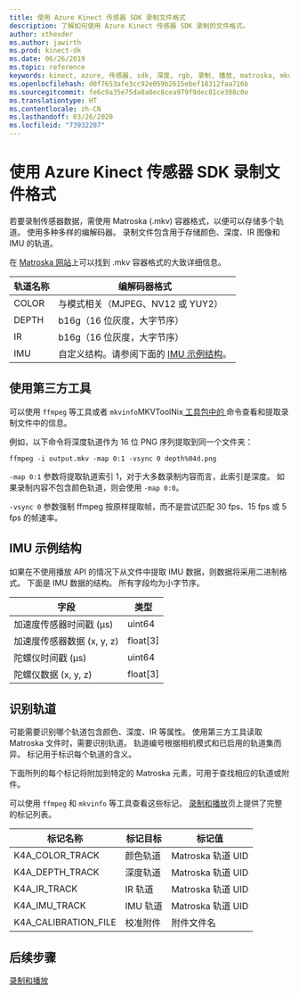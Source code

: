 ```yaml
---
title: 使用 Azure Kinect 传感器 SDK 录制文件格式
description: 了解如何使用 Azure Kinect 传感器 SDK 录制的文件格式。
author: xthexder
ms.author: jawirth
ms.prod: kinect-dk
ms.date: 06/26/2019
ms.topic: reference
keywords: kinect, azure, 传感器, sdk, 深度, rgb, 录制, 播放, matroska, mkv
ms.openlocfilehash: d0f7653afe3cc92e059b2615ebef18312faa716b
ms.sourcegitcommit: fe6c9a35e75da8a0ec8cea979f9dec81ce308c0e
ms.translationtype: HT
ms.contentlocale: zh-CN
ms.lasthandoff: 03/26/2020
ms.locfileid: "73932207"
---
```

# <a name="use-azure-kinect-sensor-sdk-to-record-file-format"></a>使用 Azure Kinect 传感器 SDK 录制文件格式

若要录制传感器数据，需使用 Matroska (.mkv) 容器格式，以便可以存储多个轨道。
使用多种多样的编解码器。 录制文件包含用于存储颜色、深度、IR 图像和 IMU 的轨道。

在 [Matroska 网站](https://www.matroska.org/index.html)上可以找到 .mkv 容器格式的大致详细信息。

| 轨道名称 | 编解码器格式                          |
|------------|---------------------------------------|
| COLOR      | 与模式相关（MJPEG、NV12 或 YUY2） |
| DEPTH      | b16g（16 位灰度，大字节序）   |
| IR         | b16g（16 位灰度，大字节序）   |
| IMU        | 自定义结构。请参阅下面的 [IMU 示例结构](record-file-format.md#imu-sample-structure)。 |

## <a name="using-third-party-tools"></a>使用第三方工具

可以使用 `ffmpeg` 等工具或者 `mkvinfo`MKVToolNix[ 工具包中的 ](https://mkvtoolnix.download/) 命令查看和提取录制文件中的信息。

例如，以下命令将深度轨道作为 16 位 PNG 序列提取到同一个文件夹：

```
ffmpeg -i output.mkv -map 0:1 -vsync 0 depth%04d.png
```

`-map 0:1` 参数将提取轨道索引 1，对于大多数录制内容而言，此索引是深度。 如果录制内容不包含颜色轨道，则会使用 `-map 0:0`。

`-vsync 0` 参数强制 ffmpeg 按原样提取帧，而不是尝试匹配 30 fps、15 fps 或 5 fps 的帧速率。

## <a name="imu-sample-structure"></a>IMU 示例结构

如果在不使用播放 API 的情况下从文件中提取 IMU 数据，则数据将采用二进制格式。
下面是 IMU 数据的结构。 所有字段均为小字节序。

| 字段                        | 类型     |
|------------------------------|----------|
| 加速度传感器时间戳 (µs) | uint64   |
| 加速度传感器数据 (x, y, z) | float[3] |
| 陀螺仪时间戳 (µs)     | uint64   |
| 陀螺仪数据 (x, y, z)     | float[3] |

## <a name="identifying-tracks"></a>识别轨道

可能需要识别哪个轨道包含颜色、深度、IR 等属性。 使用第三方工具读取 Matroska 文件时，需要识别轨道。
轨道编号根据相机模式和已启用的轨道集而异。 标记用于标识每个轨道的含义。

下面所列的每个标记将附加到特定的 Matroska 元素，可用于查找相应的轨道或附件。

可以使用 `ffmpeg` 和 `mkvinfo` 等工具查看这些标记。
[录制和播放](record-playback-api.md)页上提供了完整的标记列表。

| 标记名称             | 标记目标             | 标记值             |
|----------------------|------------------------|-----------------------|
| K4A_COLOR_TRACK      | 颜色轨道            | Matroska 轨道 UID    |
| K4A_DEPTH_TRACK      | 深度轨道            | Matroska 轨道 UID    |
| K4A_IR_TRACK         | IR 轨道               | Matroska 轨道 UID    |
| K4A_IMU_TRACK        | IMU 轨道              | Matroska 轨道 UID    |
| K4A_CALIBRATION_FILE | 校准附件 | 附件文件名   |

## <a name="next-steps"></a>后续步骤

[录制和播放](record-playback-api.md)
